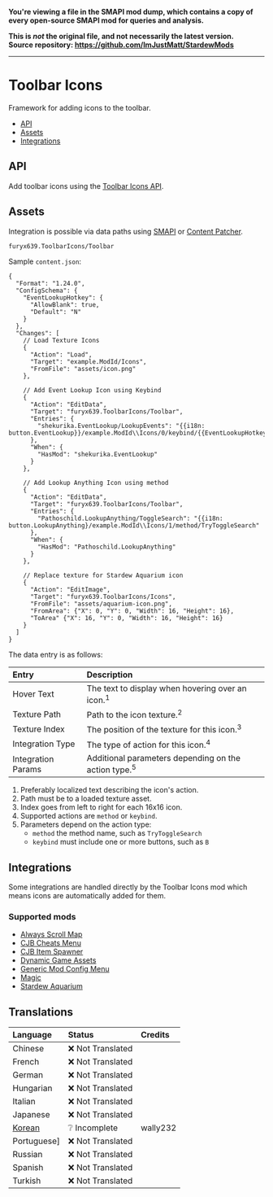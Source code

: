 **You're viewing a file in the SMAPI mod dump, which contains a copy of every open-source SMAPI mod
for queries and analysis.**

**This is _not_ the original file, and not necessarily the latest version.**  
**Source repository: https://github.com/ImJustMatt/StardewMods**

----

# Toolbar Icons

Framework for adding icons to the toolbar.

* [API](#api)
* [Assets](#assets)
* [Integrations](#integrations)

## API

Add toolbar icons using the [Toolbar Icons API](../Common/Integrations/ToolbarIcons/IToolbarIconsApi.cs).

## Assets

Integration is possible via data paths using
[SMAPI](https://stardewvalleywiki.com/Modding:Modder_Guide/APIs/Content#Edit_a_game_asset) or
[Content Patcher](https://github.com/Pathoschild/StardewMods/blob/develop/ContentPatcher/docs/author-guide.md).

`furyx639.ToolbarIcons/Toolbar`

Sample `content.json`:

```jsonc
{
  "Format": "1.24.0",
  "ConfigSchema": {
    "EventLookupHotkey": {
      "AllowBlank": true,
      "Default": "N"
    }
  },
  "Changes": [
    // Load Texture Icons
    {
      "Action": "Load",
      "Target": "example.ModId/Icons",
      "FromFile": "assets/icon.png"
    },

    // Add Event Lookup Icon using Keybind
    {
      "Action": "EditData",
      "Target": "furyx639.ToolbarIcons/Toolbar",
      "Entries": {
        "shekurika.EventLookup/LookupEvents": "{{i18n: button.EventLookup}}/example.ModId\\Icons/0/keybind/{{EventLookupHotkey}}"
      },
      "When": {
        "HasMod": "shekurika.EventLookup"
      }
    },

    // Add Lookup Anything Icon using method
    {
      "Action": "EditData",
      "Target": "furyx639.ToolbarIcons/Toolbar",
      "Entries": {
        "Pathoschild.LookupAnything/ToggleSearch": "{{i18n: button.LookupAnything}/example.ModId\\Icons/1/method/TryToggleSearch"
      },
      "When": {
        "HasMod": "Pathoschild.LookupAnything"
      }
    },

    // Replace texture for Stardew Aquarium icon
    {
      "Action": "EditImage",
      "Target": "furyx639.ToolbarIcons/Icons",
      "FromFile": "assets/aquarium-icon.png",
      "FromArea": {"X": 0, "Y": 0, "Width": 16, "Height": 16},
      "ToArea" {"X": 16, "Y": 0, "Width": 16, "Height": 16}
    }
  ]
}
```

The data entry is as follows:

| Entry                  | Description                                                     |
|:-----------------------|:----------------------------------------------------------------|
| Hover Text             | The text to display when hovering over an icon.<sup>1</sup>     |
| Texture Path           | Path to the icon texture.<sup>2</sup>                           |
| Texture Index          | The position of the texture for this icon.<sup>3</sup>          |
| Integration Type       | The type of action for this icon.<sup>4</sup>                   |
| Integration Params     | Additional parameters depending on the action type.<sup>5</sup> |                                                                           |

1. Preferably localized text describing the icon's action.
2. Path must be to a loaded texture asset.
3. Index goes from left to right for each 16x16 icon.
4. Supported actions are `method` or `keybind`.
5. Parameters depend on the action type:
    * `method` the method name, such as `TryToggleSearch`
    * `keybind` must include one or more buttons, such as `B`

## Integrations

Some integrations are handled directly by the Toolbar Icons mod which means icons are automatically added for them.

### Supported mods

* [Always Scroll Map](https://www.nexusmods.com/stardewvalley/mods/2733)
* [CJB Cheats Menu](https://www.nexusmods.com/stardewvalley/mods/4)
* [CJB Item Spawner](https://www.nexusmods.com/stardewvalley/mods/93)
* [Dynamic Game Assets](https://www.nexusmods.com/stardewvalley/mods/9365)
* [Generic Mod Config Menu](https://www.nexusmods.com/stardewvalley/mods/5098)
* [Magic](https://www.nexusmods.com/stardewvalley/mods/2007)
* [Stardew Aquarium](https://www.nexusmods.com/stardewvalley/mods/6372)

## Translations

| Language               | Status            | Credits  |
|:-----------------------|:------------------|:---------|
| Chinese                | ❌️ Not Translated |          |
| French                 | ❌️ Not Translated |          |
| German                 | ❌️ Not Translated |          |
| Hungarian              | ❌️ Not Translated |          |
| Italian                | ❌️ Not Translated |          |
| Japanese               | ❌️ Not Translated |          |
| [Korean](i18n/ko.json) | ❔ Incomplete      | wally232 |
| Portuguese]            | ❌️ Not Translated |          |
| Russian                | ❌️ Not Translated |          |
| Spanish                | ❌️ Not Translated |          |
| Turkish                | ❌️ Not Translated |          |
